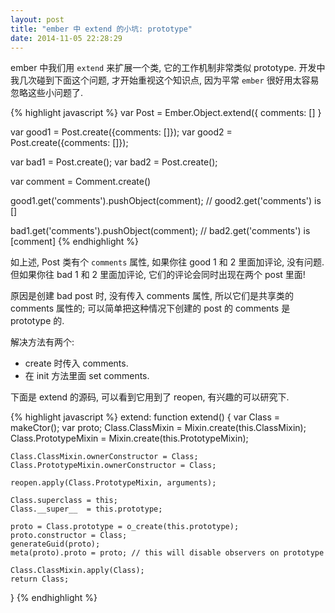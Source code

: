 ```yaml
---
layout: post
title: "ember 中 extend 的小坑: prototype"
date: 2014-11-05 22:28:29
---
```


ember 中我们用 `extend` 来扩展一个类, 它的工作机制非常类似 prototype. 开发中我几次碰到下面这个问题,
才开始重视这个知识点, 因为平常 `ember` 很好用太容易忽略这些小问题了.

{% highlight javascript %}
var Post = Ember.Object.extend({
  comments: []
}

var good1 = Post.create({comments: []});
var good2 = Post.create({comments: []});

var bad1 = Post.create();
var bad2 = Post.create();

var comment = Comment.create()

good1.get('comments').pushObject(comment);
// good2.get('comments') is []

bad1.get('comments').pushObject(comment);
// bad2.get('comments') is [comment]
{% endhighlight %}

如上述, Post 类有个 `comments` 属性, 如果你往 good 1 和 2 里面加评论, 没有问题.
但如果你往 bad 1 和 2 里面加评论, 它们的评论会同时出现在两个 post 里面!

原因是创建 bad post 时, 没有传入 comments 属性, 所以它们是共享类的 comments 属性的;
可以简单把这种情况下创建的 post 的 comments 是 prototype 的.

解决方法有两个:

- create 时传入 comments.
- 在 init 方法里面 set comments.

下面是 extend 的源码, 可以看到它用到了 reopen, 有兴趣的可以研究下.

{% highlight javascript %}
extend: function extend() {
    var Class = makeCtor();
    var proto;
    Class.ClassMixin = Mixin.create(this.ClassMixin);
    Class.PrototypeMixin = Mixin.create(this.PrototypeMixin);

    Class.ClassMixin.ownerConstructor = Class;
    Class.PrototypeMixin.ownerConstructor = Class;

    reopen.apply(Class.PrototypeMixin, arguments);

    Class.superclass = this;
    Class.__super__  = this.prototype;

    proto = Class.prototype = o_create(this.prototype);
    proto.constructor = Class;
    generateGuid(proto);
    meta(proto).proto = proto; // this will disable observers on prototype

    Class.ClassMixin.apply(Class);
    return Class;
  }
{% endhighlight %}
